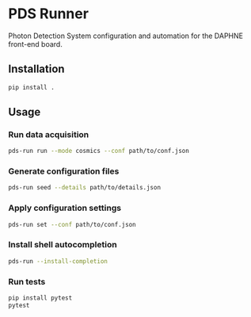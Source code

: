 # PDS Runner

Photon Detection System configuration and automation for the DAPHNE front-end board.

## Installation

```bash
pip install .
```

## Usage

### Run data acquisition

```bash
pds-run run --mode cosmics --conf path/to/conf.json
```

### Generate configuration files

```bash
pds-run seed --details path/to/details.json
```

### Apply configuration settings

```bash
pds-run set --conf path/to/conf.json
```

### Install shell autocompletion

```bash
pds-run --install-completion
```

### Run tests

```bash
pip install pytest
pytest
```
